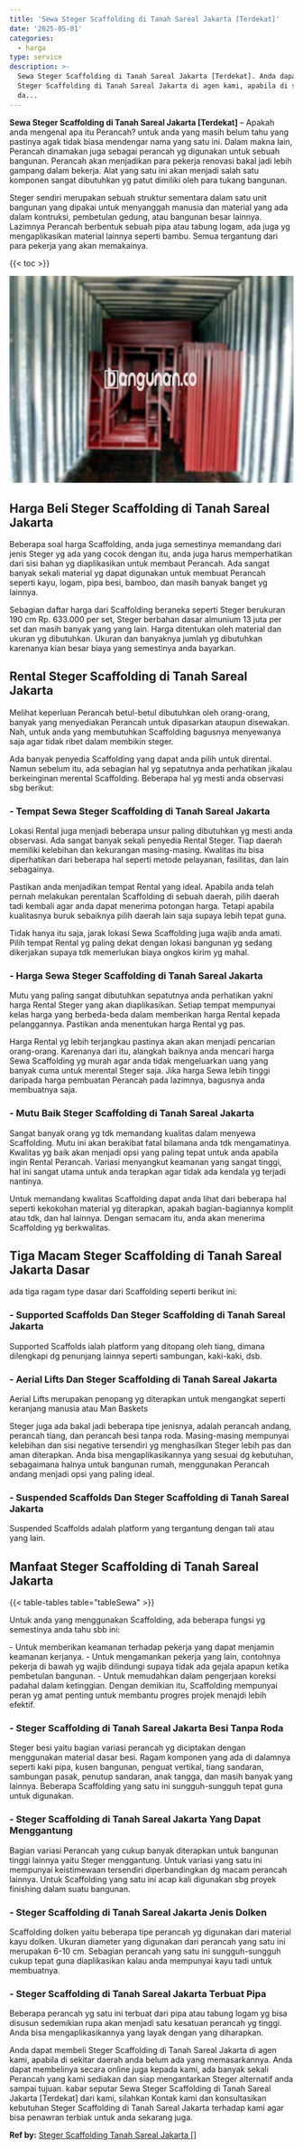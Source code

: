 ```yaml
---
title: 'Sewa Steger Scaffolding di Tanah Sareal Jakarta [Terdekat]'
date: '2025-05-01'
categories:
  - harga
type: service
description: >-
  Sewa Steger Scaffolding di Tanah Sareal Jakarta [Terdekat]. Anda dapat membeli
  Steger Scaffolding di Tanah Sareal Jakarta di agen kami, apabila di sekitar
  da...
---
```


**Sewa Steger Scaffolding di Tanah Sareal Jakarta \[Terdekat\]** – Apakah anda mengenal apa itu Perancah? untuk anda yang masih belum tahu yang pastinya agak tidak biasa mendengar nama yang satu ini. Dalam makna lain, Perancah dinamakan juga sebagai perancah yg digunakan untuk sebuah bangunan. Perancah akan menjadikan para pekerja renovasi bakal jadi lebih gampang dalam bekerja. Alat yang satu ini akan menjadi salah satu komponen sangat dibutuhkan yg patut dimiliki oleh para tukang bangunan.

Steger sendiri merupakan sebuah struktur sementara dalam satu unit bangunan yang dipakai untuk menyanggah manusia dan material yang ada dalam kontruksi, pembetulan gedung, atau bangunan besar lainnya. Lazimnya Perancah berbentuk sebuah pipa atau tabung logam, ada juga yg mengaplikasikan material lainnya seperti bambu. Semua tergantung dari para pekerja yang akan memakainya.

{{< toc >}}

![Sewa Steger Scaffolding di Tanah Sareal Jakarta [Terdekat]](/images/sewa-scaffolding-steger-15.png)

## Harga Beli Steger Scaffolding di Tanah Sareal Jakarta

Beberapa soal harga Scaffolding, anda juga semestinya memandang dari jenis Steger yg ada yang cocok dengan itu, anda juga harus memperhatikan dari sisi bahan yg diaplikasikan untuk membaut Perancah. Ada sangat banyak sekali material yg dapat digunakan untuk membuat Perancah seperti kayu, logam, pipa besi, bamboo, dan masih banyak banget yg lainnya.

Sebagian daftar harga dari Scaffolding beraneka seperti Steger berukuran 190 cm Rp. 633.000 per set, Steger berbahan dasar almunium 13 juta per set dan masih banyak yang yang lain. Harga ditentukan oleh material dan ukuran yg dibutuhkan. Ukuran dan banyaknya jumlah yg dibutuhkan karenanya kian besar biaya yang semestinya anda bayarkan.

## Rental Steger Scaffolding di Tanah Sareal Jakarta

Melihat keperluan Perancah betul-betul dibutuhkan oleh orang-orang, banyak yang menyediakan Perancah untuk dipasarkan ataupun disewakan. Nah, untuk anda yang membutuhkan Scaffolding bagusnya menyewanya saja agar tidak ribet dalam membikin steger.

Ada banyak penyedia Scaffolding yang dapat anda pilih untuk dirental. Namun sebelum itu, ada sebagian hal yg sepatutnya anda perhatikan jikalau berkeinginan merental Scaffolding. Beberapa hal yg mesti anda observasi sbg berikut:

### \- Tempat Sewa Steger Scaffolding di Tanah Sareal Jakarta

Lokasi Rental juga menjadi beberapa unsur paling dibutuhkan yg mesti anda observasi. Ada sangat banyak sekali penyedia Rental Steger. Tiap daerah memiliki kelebihan dan kekurangan masing-masing. Kwalitas itu bisa diperhatikan dari beberapa hal seperti metode pelayanan, fasilitas, dan lain sebagainya.

Pastikan anda menjadikan tempat Rental yang ideal. Apabila anda telah pernah melakukan perentalan Scaffolding di sebuah daerah, pilih daerah tadi kembali agar anda dapat menerima potongan harga. Tetapi apabila kualitasnya buruk sebaiknya pilih daerah lain saja supaya lebih tepat guna.

Tidak hanya itu saja, jarak lokasi Sewa Scaffolding juga wajib anda amati. Pilih tempat Rental yg paling dekat dengan lokasi bangunan yg sedang dikerjakan supaya tdk memerlukan biaya ongkos kirim yg mahal.

### \- Harga Sewa Steger Scaffolding di Tanah Sareal Jakarta

Mutu yang paling sangat dibutuhkan sepatutnya anda perhatikan yakni harga Rental Steger yang akan diaplikasikan. Setiap tempat mempunyai kelas harga yang berbeda-beda dalam memberikan harga Rental kepada pelanggannya. Pastikan anda menentukan harga Rental yg pas.

Harga Rental yg lebih terjangkau pastinya akan akan menjadi pencarian orang-orang. Karenanya dari itu, alangkah baiknya anda mencari harga Sewa Scaffolding yg murah agar anda tidak mengeluarkan uang yang banyak cuma untuk merental Steger saja. Jika harga Sewa lebih tinggi daripada harga pembuatan Perancah pada lazimnya, bagusnya anda membuatnya saja.

### \- Mutu Baik Steger Scaffolding di Tanah Sareal Jakarta

Sangat banyak orang yg tdk memandang kualitas dalam menyewa Scaffolding. Mutu ini akan berakibat fatal bilamana anda tdk mengamatinya. Kwalitas yg baik akan menjadi opsi yang paling tepat untuk anda apabila ingin Rental Perancah. Variasi menyangkut keamanan yang sangat tinggi, hal ini sangat utama untuk anda terapkan agar tidak ada kendala yg terjadi nantinya.

Untuk memandang kwalitas Scaffolding dapat anda lihat dari beberapa hal seperti kekokohan material yg diterapkan, apakah bagian-bagiannya komplit atau tdk, dan hal lainnya. Dengan semacam itu, anda akan menerima Scaffolding yg berkwalitas.

## Tiga Macam Steger Scaffolding di Tanah Sareal Jakarta Dasar

ada tiga ragam type dasar dari Scaffolding seperti berikut ini:

### \- Supported Scaffolds Dan Steger Scaffolding di Tanah Sareal Jakarta

Supported Scaffolds ialah platform yang ditopang oleh tiang, dimana dilengkapi dg penunjang lainnya seperti sambungan, kaki-kaki, dsb.

### \- Aerial Lifts Dan Steger Scaffolding di Tanah Sareal Jakarta

Aerial Lifts merupakan penopang yg diterapkan untuk mengangkat seperti keranjang manusia atau Man Baskets

Steger juga ada bakal jadi beberapa tipe jenisnya, adalah perancah andang, perancah tiang, dan perancah besi tanpa roda. Masing-masing mempunyai kelebihan dan sisi negative tersendiri yg menghasilkan Steger lebih pas dan aman diterapkan. Anda bisa mengaplikasikannya yang sesuai dg kebutuhan, sebagaimana halnya untuk bangunan rumah, menggunakan Perancah andang menjadi opsi yang paling ideal.

### \- Suspended Scaffolds Dan Steger Scaffolding di Tanah Sareal Jakarta

Suspended Scaffolds adalah platform yang tergantung dengan tali atau yang lain.

## Manfaat Steger Scaffolding di Tanah Sareal Jakarta

{{< table-tables table="tableSewa" >}}

Untuk anda yang menggunakan Scaffolding, ada beberapa fungsi yg semestinya anda tahu sbb ini:

\- Untuk memberikan keamanan terhadap pekerja yang dapat menjamin keamanan kerjanya. - Untuk mengamankan pekerja yang lain, contohnya pekerja di bawah yg wajib dilindungi supaya tidak ada gejala apapun ketika pembetulan bangunan. - Untuk memudahkan dalam pengerjaan koreksi padahal dalam ketinggian. Dengan demikian itu, Scaffolding mempunyai peran yg amat penting untuk membantu progres projek menajdi lebih efektif.

### \- Steger Scaffolding di Tanah Sareal Jakarta Besi Tanpa Roda

Steger besi yaitu bagian variasi perancah yg diciptakan dengan menggunakan material dasar besi. Ragam komponen yang ada di dalamnya seperti kaki pipa, kusen bangunan, penguat vertikal, tiang sandaran, sambungan pasak, penutup sandaran, anak tangga, dan masih banyak yang lainnya. Beberapa Scaffolding yang satu ini sungguh-sungguh tepat guna untuk digunakan.

### \- Steger Scaffolding di Tanah Sareal Jakarta Yang Dapat Menggantung

Bagian variasi Perancah yang cukup banyak diterapkan untuk bangunan tinggi lainnya yaitu Steger menggantung. Untuk variasi yang satu ini mempunyai keistimewaan tersendiri diperbandingkan dg macam perancah lainnya. Untuk Scaffolding yang satu ini acap kali digunakan sbg proyek finishing dalam suatu bangunan.

### \- Steger Scaffolding di Tanah Sareal Jakarta Jenis Dolken

Scaffolding dolken yaitu beberapa tipe perancah yg digunakan dari material kayu dolken. Ukuran diameter yang digunakan dari perancah yang satu ini merupakan 6-10 cm. Sebagian perancah yang satu ini sungguh-sungguh cukup tepat guna diaplikasikan kalau anda mempunyai kayu tadi untuk membuatnya.

### \- Steger Scaffolding di Tanah Sareal Jakarta Terbuat Pipa

Beberapa perancah yg satu ini terbuat dari pipa atau tabung logam yg bisa disusun sedemikian rupa akan menjadi satu kesatuan perancah yg tinggi. Anda bisa mengaplikasikannya yang layak dengan yang diharapkan.

Anda dapat membeli Steger Scaffolding di Tanah Sareal Jakarta di agen kami, apabila di sekitar daerah anda belum ada yang memasarkannya. Anda dapat membelinya secara online juga kepada kami, ada banyak sekali Perancah yang kami sediakan dan siap mengantarkan Steger alternatif anda sampai tujuan. kabar seputar Sewa Steger Scaffolding di Tanah Sareal Jakarta \[Terdekat\] dari kami, silahkan Kontak kami dan konsultasikan kebutuhan Steger Scaffolding di Tanah Sareal Jakarta terhadap kami agar bisa penawran terbiak untuk anda sekarang juga.

**Ref by:** [Steger Scaffolding Tanah Sareal Jakarta []](https://id.wikipedia.org/wiki/Steger)
